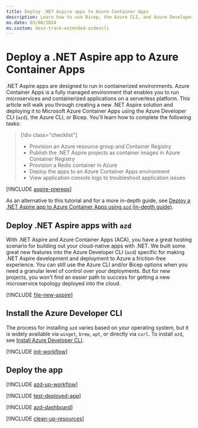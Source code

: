 ```yaml
---
title: Deploy .NET Aspire apps to Azure Container Apps
description: Learn how to use Bicep, the Azure CLI, and Azure Developer CLI to deploy .NET Aspire apps to Azure.
ms.date: 03/08/2024
ms.custom: devx-track-extended-azdevcli
---
```


# Deploy a .NET Aspire app to Azure Container Apps

.NET Aspire apps are designed to run in containerized environments. Azure Container Apps is a fully managed environment that enables you to run microservices and containerized applications on a serverless platform. This article will walk you through creating a new .NET Aspire solution and deploying it to Microsoft Azure Container Apps using the Azure Developer CLI (`azd`), the Azure CLI, or Bicep. You'll learn how to complete the following tasks:

> [!div class="checklist"]
>
> - Provision an Azure resource group and Container Registry
> - Publish the .NET Aspire projects as container images in Azure Container Registry
> - Provision a Redis container in Azure
> - Deploy the apps to an Azure Container Apps environment
> - View application console logs to troubleshoot application issues

[!INCLUDE [aspire-prereqs](../../includes/aspire-prereqs.md)]

As an alternative to this tutorial and for a more in-depth guide, see [Deploy a .NET Aspire app to Azure Container Apps using `azd` (in-depth guide)](aca-deployment-azd-in-depth.md).

## Deploy .NET Aspire apps with `azd`

With .NET Aspire and Azure Container Apps (ACA), you have a great hosting scenario for building out your cloud-native apps with .NET. We built some great new features into the Azure Developer CLI (`azd`) specific for making .NET Aspire development and deployment to Azure a friction-free experience. You can still use the Azure CLI and/or Bicep options when you need a granular level of control over your deployments. But for new projects, you won't find an easier path to success for getting a new microservice topology deployed into the cloud.

[!INCLUDE [file-new-aspire](../../includes/file-new-aspire.md)]

## Install the Azure Developer CLI

The process for installing `azd` varies based on your operating system, but it is widely available via `winget`, `brew`, `apt`, or directly via `curl`. To install `azd`, see [Install Azure Developer CLI](/azure/developer/azure-developer-cli/install-azd).

[!INCLUDE [init-workflow](includes/init-workflow.md)]

## Deploy the app

[!INCLUDE [azd-up-workflow](includes/azd-up-workflow.md)]

[!INCLUDE [test-deployed-app](includes/test-deployed-app.md)]

[!INCLUDE [azd-dashboard](includes/azd-dashboard.md)]

[!INCLUDE [clean-up-resources](../../includes/clean-up-resources.md)]

